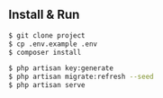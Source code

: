 ## Install & Run

```bash
$ git clone project
$ cp .env.example .env
$ composer install
```

```bash
$ php artisan key:generate
$ php artisan migrate:refresh --seed
$ php artisan serve
```